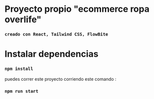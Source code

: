 # Proyecto propio "ecommerce ropa overlife"
 
 ### `creado con React, Tailwind CSS, FlowBite`
  
# Instalar dependencias
 
 ### `npm install`

puedes correr este proyecto corriendo este comando :

### `npm run start`


